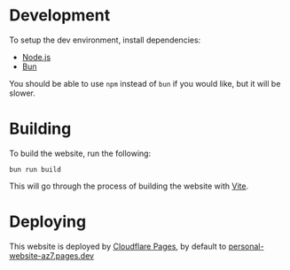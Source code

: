 # Development
To setup the dev environment, install dependencies:
- [Node.js](https://nodejs.org)
- [Bun](https://bun.sh)

You should be able to use `npm` instead of `bun` if you would like, but it will be slower.

# Building
To build the website, run the following:
```
bun run build
```
This will go through the process of building the website with [Vite](https://vitejs.dev/guide/static-deploy.html).

# Deploying
This website is deployed by [Cloudflare Pages](https://pages.cloudflare.com/), by default to [personal-website-az7.pages.dev](https://personal-website-az7.pages.dev/)
